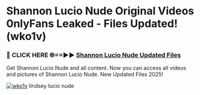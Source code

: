 # Shannon Lucio Nude Original Videos 0nlyFans Leaked - Files Updated! (wko1v)

<h3>🔴 CLICK HERE 🌐==►► <a href="https://tinyurl.com/yrmya6cz" rel="nofollow">Shannon Lucio Nude Updated Files</a></h3>

Get Shannon Lucio Nude and all content. Now you can access all videos and pictures of Shannon Lucio Nude. New Updated Files 2025!

[![wko1v](https://i.imgur.com/FMdXYCs.gif)](https://tinyurl.com/yrmya6cz)
lindsey lucio nude